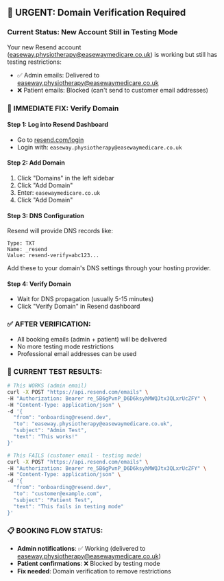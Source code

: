 ## 🔧 URGENT: Domain Verification Required

### Current Status: New Account Still in Testing Mode

Your new Resend account (easeway.physiotherapy@easewaymedicare.co.uk) is working but still has testing restrictions:

- ✅ Admin emails: Delivered to easeway.physiotherapy@easewaymedicare.co.uk
- ❌ Patient emails: Blocked (can't send to customer email addresses)

### 🚀 IMMEDIATE FIX: Verify Domain

#### Step 1: Log into Resend Dashboard

- Go to [resend.com/login](https://resend.com/login)
- Login with: `easeway.physiotherapy@easewaymedicare.co.uk`

#### Step 2: Add Domain

1. Click "Domains" in the left sidebar
2. Click "Add Domain"
3. Enter: `easewaymedicare.co.uk`
4. Click "Add Domain"

#### Step 3: DNS Configuration

Resend will provide DNS records like:

```
Type: TXT
Name: _resend
Value: resend-verify=abc123...
```

Add these to your domain's DNS settings through your hosting provider.

#### Step 4: Verify Domain

- Wait for DNS propagation (usually 5-15 minutes)
- Click "Verify Domain" in Resend dashboard

### ✅ AFTER VERIFICATION:

- All booking emails (admin + patient) will be delivered
- No more testing mode restrictions
- Professional email addresses can be used

### 🧪 CURRENT TEST RESULTS:

```bash
# This WORKS (admin email)
curl -X POST "https://api.resend.com/emails" \
-H "Authorization: Bearer re_5B6gPvnP_D6D6ksyhMWQJtx3QLxrUcZFY" \
-H "Content-Type: application/json" \
-d '{
  "from": "onboarding@resend.dev",
  "to": "easeway.physiotherapy@easewaymedicare.co.uk",
  "subject": "Admin Test",
  "text": "This works!"
}'

# This FAILS (customer email - testing mode)
curl -X POST "https://api.resend.com/emails" \
-H "Authorization: Bearer re_5B6gPvnP_D6D6ksyhMWQJtx3QLxrUcZFY" \
-H "Content-Type: application/json" \
-d '{
  "from": "onboarding@resend.dev",
  "to": "customer@example.com",
  "subject": "Patient Test",
  "text": "This fails in testing mode"
}'
```

### 📋 BOOKING FLOW STATUS:

- **Admin notifications**: ✅ Working (delivered to easeway.physiotherapy@easewaymedicare.co.uk)
- **Patient confirmations**: ❌ Blocked by testing mode
- **Fix needed**: Domain verification to remove restrictions
